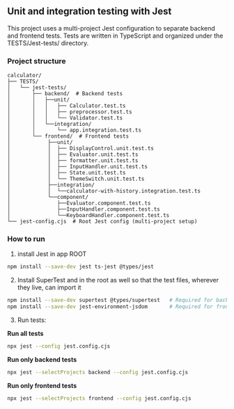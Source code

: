 ## Unit and integration testing with Jest

This project uses a multi-project Jest configuration to separate backend and frontend tests. Tests are written in TypeScript and organized under the TESTS/Jest-tests/ directory.


### Project structure

```
calculator/
├── TESTS/
│   └── jest-tests/
│       ├── backend/  # Backend tests
│       │   ├──unit/
│       │   │   ├── Calculator.test.ts
│       │   │   ├── preprocessor.test.ts           
│       │   │   └── Validator.test.ts
│       │   └──integration/
│       │       └── app.integration.test.ts
│       └── frontend/  # Frontend tests
│            ├──unit/
│            │  ├── DisplayControl.unit.test.ts
│            │  ├── Evaluator.unit.test.ts
│            │  ├── formatter.unit.test.ts
│            │  ├── InputHandler.unit.test.ts
│            │  ├── State.unit.test.ts
│            │  └── ThemeSwitch.unit.test.ts
│            ├──integration/
│            │  └──calculator-with-history.integration.test.ts
│            └──component/
│               ├──Evaluator.component.test.ts
│               ├──InputHandler.component.test.ts
│               └──KeyboardHandler.component.test.ts 
└── jest-config.cjs  # Root Jest config (multi-project setup)
```


### How to run

1. install Jest in app ROOT 

``` bash
npm install --save-dev jest ts-jest @types/jest
```

2. Install SuperTest and in the root as well so that the test files, wherever they live, can import it

``` bash
npm install --save-dev supertest @types/supertest   # Required for backend HTTP testing
npm install --save-dev jest-environment-jsdom       # Required for frontend DOM testing (ThemeSwitch, etc.)
```

3. Run tests:

**Run all tests**
``` bash
npx jest --config jest.config.cjs
```

**Run only backend tests**
``` bash
npx jest --selectProjects backend --config jest.config.cjs
```

**Run only frontend tests**
``` bash
npx jest --selectProjects frontend --config jest.config.cjs
```




